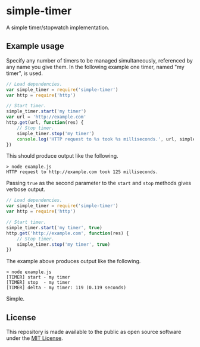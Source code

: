 # simple-timer
A simple timer/stopwatch implementation.

## Example usage
Specify any number of timers to be managed simultaneously, referenced by any name you give them.  In the following example one timer, named "my timer", is used.

```javascript
// Load dependencies.
var simple_timer = require('simple-timer')
var http = require('http')

// Start timer.
simple_timer.start('my timer')
var url = 'http://example.com'
http.get(url, function(res) {
    // Stop timer.
    simple_timer.stop('my timer')
    console.log('HTTP request to %s took %s milliseconds.', url, simple_timer.get('my timer').delta)
})
```

This should produce output like the following.

```shell
> node example.js
HTTP request to http://example.com took 125 milliseconds.
```

Passing `true` as the second parameter to the `start` and `stop` methods gives verbose output.

```javascript
// Load dependencies.
var simple_timer = require('simple-timer')
var http = require('http')

// Start timer.
simple_timer.start('my timer', true)
http.get('http://example.com', function(res) {
    // Stop timer.
    simple_timer.stop('my timer', true)
})
```

The example above produces output like the following.

```shell
> node example.js
[TIMER] start - my timer
[TIMER] stop  - my timer
[TIMER] delta - my timer: 119 (0.119 seconds)
```

Simple.

## License

This repository is made available to the public as open source software under the [MIT License](http://opensource.org/licenses/MIT).
